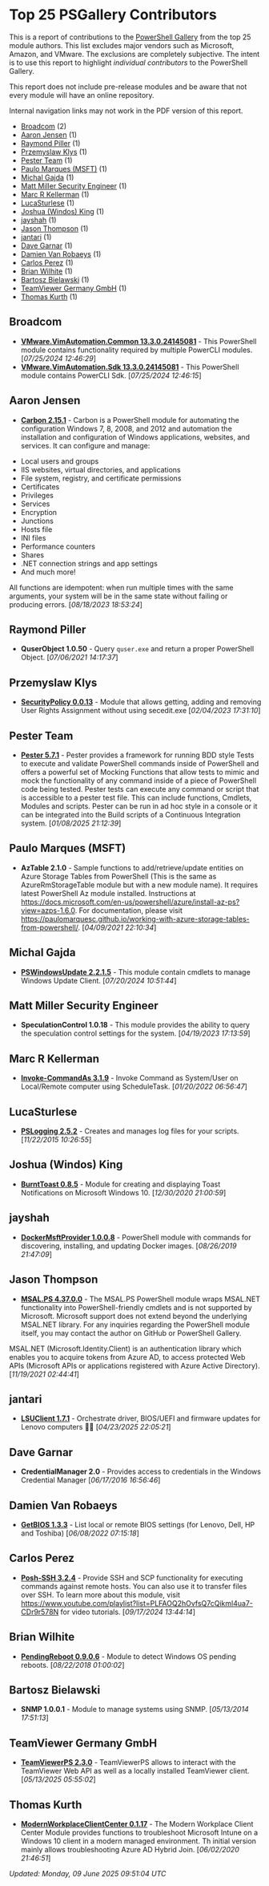 # Top 25 PSGallery Contributors

This is a report of contributions to the [PowerShell Gallery](https://powershellgallery.org) from the top 25 module authors. This list excludes major vendors such as Microsoft, Amazon, and VMware. The exclusions are completely subjective. The intent is to use this report to highlight *individual contributors* to the PowerShell Gallery.

This report does not include pre-release modules and be aware that not every module will have an online repository.

Internal navigation links may not work in the PDF version of this report.
+ [Broadcom](#Broadcom) (2)
+ [Aaron Jensen](#Aaron-Jensen) (1)
+ [Raymond Piller](#Raymond-Piller) (1)
+ [Przemyslaw Klys](#Przemyslaw-Klys) (1)
+ [Pester Team](#Pester-Team) (1)
+ [Paulo Marques (MSFT)](#Paulo-Marques-(MSFT)) (1)
+ [Michal Gajda](#Michal-Gajda) (1)
+ [Matt Miller Security Engineer](#Matt-Miller-Security-Engineer) (1)
+ [Marc R Kellerman](#Marc-R-Kellerman) (1)
+ [LucaSturlese](#LucaSturlese) (1)
+ [Joshua (Windos) King](#Joshua-(Windos)-King) (1)
+ [jayshah](#jayshah) (1)
+ [Jason Thompson](#Jason-Thompson) (1)
+ [jantari](#jantari) (1)
+ [Dave Garnar](#Dave-Garnar) (1)
+ [Damien Van Robaeys](#Damien-Van-Robaeys) (1)
+ [Carlos Perez](#Carlos-Perez) (1)
+ [Brian Wilhite](#Brian-Wilhite) (1)
+ [Bartosz Bielawski](#Bartosz-Bielawski) (1)
+ [TeamViewer Germany GmbH](#TeamViewer-Germany-GmbH) (1)
+ [Thomas Kurth](#Thomas-Kurth) (1)

## Broadcom

+ **[VMware.VimAutomation.Common 13.3.0.24145081](https://developer.vmware.com/powercli)**  - This PowerShell module contains functionality required by multiple PowerCLI modules. [*07/25/2024 12:46:29*]
+ **[VMware.VimAutomation.Sdk 13.3.0.24145081](https://developer.vmware.com/powercli)**  - This PowerShell module contains PowerCLI Sdk. [*07/25/2024 12:46:15*]

## Aaron Jensen

+ **[Carbon 2.15.1](http://get-carbon.org/)**  - Carbon is a PowerShell module for automating the configuration Windows 7, 8, 2008, and 2012 and automation the installation and configuration of Windows applications, websites, and services. It can configure and manage:

 * Local users and groups
 * IIS websites, virtual directories, and applications
 * File system, registry, and certificate permissions
 * Certificates
 * Privileges
 * Services
 * Encryption
 * Junctions
 * Hosts file
 * INI files
 * Performance counters
 * Shares
 * .NET connection strings and app settings
 * And much more!

All functions are idempotent: when run multiple times with the same arguments, your system will be in the same state without failing or producing errors. [*08/18/2023 18:53:24*]

## Raymond Piller

+ **QuserObject 1.0.50**  - Query `quser.exe` and return a proper PowerShell Object. [*07/06/2021 14:17:37*]

## Przemyslaw Klys

+ **[SecurityPolicy 0.0.13](https://github.com/EvotecIT/SecurityPolicy)**  - Module that allows getting, adding and removing User Rights Assignment without using secedit.exe [*02/04/2023 17:31:10*]

## Pester Team

+ **[Pester 5.7.1](https://github.com/Pester/Pester)**  - Pester provides a framework for running BDD style Tests to execute and validate PowerShell commands inside of PowerShell and offers a powerful set of Mocking Functions that allow tests to mimic and mock the functionality of any command inside of a piece of PowerShell code being tested. Pester tests can execute any command or script that is accessible to a pester test file. This can include functions, Cmdlets, Modules and scripts. Pester can be run in ad hoc style in a console or it can be integrated into the Build scripts of a Continuous Integration system. [*01/08/2025 21:12:39*]

## Paulo Marques (MSFT)

+ **AzTable 2.1.0**  - Sample functions to add/retrieve/update entities on Azure Storage Tables from PowerShell (This is the same as AzureRmStorageTable module but with a new module name). It requires latest PowerShell Az module installed. Instructions at https://docs.microsoft.com/en-us/powershell/azure/install-az-ps?view=azps-1.6.0. For documentation, please visit https://paulomarquesc.github.io/working-with-azure-storage-tables-from-powershell/. [*04/09/2021 22:10:34*]

## Michal Gajda

+ **[PSWindowsUpdate 2.2.1.5](https://github.com/mgajda83/PSWindowsUpdate)**  - This module contain cmdlets to manage Windows Update Client. [*07/20/2024 10:51:44*]

## Matt Miller Security Engineer

+ **SpeculationControl 1.0.18**  - This module provides the ability to query the speculation control settings for the system. [*04/19/2023 17:13:59*]

## Marc R Kellerman

+ **[Invoke-CommandAs 3.1.9](https://github.com/mkellerman/Invoke-CommandAs)**  - Invoke Command as System/User on Local/Remote computer using ScheduleTask. [*01/20/2022 06:56:47*]

## LucaSturlese

+ **[PSLogging 2.5.2](http://9to5it.com/powershell-logging-v2-easily-create-log-files)**  - Creates and manages log files for your scripts. [*11/22/2015 10:26:55*]

## Joshua (Windos) King

+ **[BurntToast 0.8.5](https://github.com/Windos/BurntToast)**  - Module for creating and displaying Toast Notifications on Microsoft Windows 10. [*12/30/2020 21:00:59*]

## jayshah

+ **[DockerMsftProvider 1.0.0.8](https://github.com/OneGet/MicrosoftDockerProvider)**  - PowerShell module with commands for discovering, installing, and updating Docker images. [*08/26/2019 21:47:09*]

## Jason Thompson

+ **[MSAL.PS 4.37.0.0](https://github.com/jasoth/MSAL.PS)**  - The MSAL.PS PowerShell module wraps MSAL.NET functionality into PowerShell-friendly cmdlets and is not supported by Microsoft. Microsoft support does not extend beyond the underlying MSAL.NET library. For any inquiries regarding the PowerShell module itself, you may contact the author on GitHub or PowerShell Gallery.

MSAL.NET (Microsoft.Identity.Client) is an authentication library which enables you to acquire tokens from Azure AD, to access protected Web APIs (Microsoft APIs or applications registered with Azure Active Directory). [*11/19/2021 02:44:41*]

## jantari

+ **[LSUClient 1.7.1](https://www.github.com/jantari/LSUClient)**  - Orchestrate driver, BIOS/UEFI and firmware updates for Lenovo computers 👨‍💻 [*04/23/2025 22:05:21*]

## Dave Garnar

+ **CredentialManager 2.0**  - Provides access to credentials in the Windows Credential Manager [*06/17/2016 16:56:46*]

## Damien Van Robaeys

+ **[GetBIOS 1.3.3](https://www.systanddeploy.com/2022/06/getbios-module-list-bios-settings-from.html)**  - List local or remote BIOS settings (for Lenovo, Dell, HP and Toshiba) [*06/08/2022 07:15:18*]

## Carlos Perez

+ **[Posh-SSH 3.2.4](https://github.com/darkoperator/Posh-SSH)**  - Provide SSH and SCP functionality for executing commands against remote hosts. You can also use it to transfer files over SSH. To learn more about this module, visit https://www.youtube.com/playlist?list=PLFAOQ2hOvfsQ7cQikml4ua7-CDr9r578N for video tutorials. [*09/17/2024 13:44:14*]

## Brian Wilhite

+ **[PendingReboot 0.9.0.6](https://github.com/bcwilhite/PendingReboot/)**  - Module to detect Windows OS pending reboots. [*08/22/2018 01:00:02*]

## Bartosz Bielawski

+ **SNMP 1.0.0.1**  - Module to manage systems using SNMP. [*05/13/2014 17:51:13*]

## TeamViewer Germany GmbH

+ **[TeamViewerPS 2.3.0](https://github.com/teamviewer/TeamViewerPS)**  - TeamViewerPS allows to interact with the TeamViewer Web API as well as a locally installed TeamViewer client. [*05/13/2025 05:55:02*]

## Thomas Kurth

+ **[ModernWorkplaceClientCenter 0.1.17](https://github.com/ThomasKur/ModernWorkplaceClientCenter)**  - The Modern Workplace Client Center Module provides functions to troubleshoot Microsoft Intune on a Windows 10 client in a modern managed environment. Th initial version mainly allows troubleshooting Azure AD Hybrid Join. [*06/02/2020 21:46:51*]

*Updated: Monday, 09 June 2025 09:51:04 UTC*
